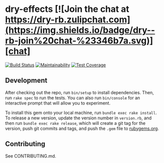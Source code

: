 [travis]: https://travis-ci.com/dry-rb/dry-effects
[codeclimate]: https://codeclimate.com/github/dry-rb/dry-effects/maintainability
[coverage]: https://codeclimate.com/github/dry-rb/dry-effects/test_coverage
[chat]: https://dry-rb.zulipchat.com

# dry-effects [![Join the chat at https://dry-rb.zulipchat.com](https://img.shields.io/badge/dry--rb-join%20chat-%23346b7a.svg)][chat]

[![Build Status](https://travis-ci.com/dry-rb/dry-effects.svg?branch=master)][travis]
[![Maintainability](https://api.codeclimate.com/v1/badges/83bdab1ec9e1097c2284/maintainability)][codeclimate]
[![Test Coverage](https://api.codeclimate.com/v1/badges/83bdab1ec9e1097c2284/test_coverage)][coverage]

## Development

After checking out the repo, run `bin/setup` to install dependencies. Then, run `rake spec` to run the tests. You can also run `bin/console` for an interactive prompt that will allow you to experiment.

To install this gem onto your local machine, run `bundle exec rake install`. To release a new version, update the version number in `version.rb`, and then run `bundle exec rake release`, which will create a git tag for the version, push git commits and tags, and push the `.gem` file to [rubygems.org](https://rubygems.org).

## Contributing

See CONTRIBUTING.md.
